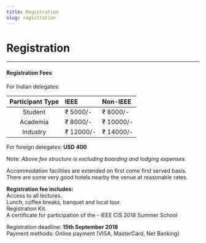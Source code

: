 ```yaml
---
title: Registration
slug: registration
---
```

# Registration
---
#### Registration Fees
For Indian delegates:

| Participant Type | IEEE      | Non-IEEE  |
| :--------------: | :-------- | :-------- |
| Student          | ₹ 5000/-  | ₹ 8000/-  |
| Academia         | ₹ 8000/-  | ₹ 10000/- |
| Industry         | ₹ 12000/- | ₹ 14000/- |

For foreign delegates: **USD 400**

Note: *Above fee structure is excluding boarding and lodging expenses.* 

Accommodation
facilities are extended on first come first served basis. There are some very good
hotels nearby the venue at reasonable rates.

**Registration fee includes:**  
Access to all lectures.  
Lunch, coffee breaks, banquet and local tour.  
Registration Kit.  
A certificate for participation of the - IEEE CIS 2018 Summer School  
  
Registration deadline: **15th September 2018**  
Payment methods: Online payment (VISA, MasterCard, Net Banking)